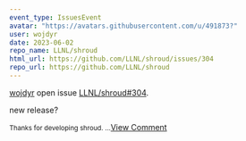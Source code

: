```yaml
---
event_type: IssuesEvent
avatar: "https://avatars.githubusercontent.com/u/491873?"
user: wojdyr
date: 2023-06-02
repo_name: LLNL/shroud
html_url: https://github.com/LLNL/shroud/issues/304
repo_url: https://github.com/LLNL/shroud
---
```


<a href='https://github.com/wojdyr' target='_blank'>wojdyr</a> open issue <a href='https://github.com/LLNL/shroud/issues/304' target='_blank'>LLNL/shroud#304</a>.

<p>new release?</p><small>Thanks for developing shroud....</small><a href='https://github.com/LLNL/shroud/issues/304' target='_blank'>View Comment</a>